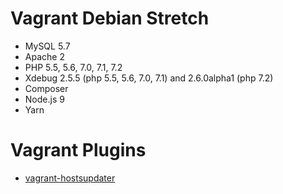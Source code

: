 # Vagrant Debian Stretch

- MySQL 5.7
- Apache 2
- PHP 5.5, 5.6, 7.0, 7.1, 7.2
- Xdebug 2.5.5 (php 5.5, 5.6, 7.0, 7.1) and 2.6.0alpha1 (php 7.2)
- Composer
- Node.js 9
- Yarn

# Vagrant Plugins

- [vagrant-hostsupdater](https://github.com/cogitatio/vagrant-hostsupdater)
